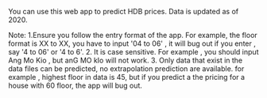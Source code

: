 You can use this web app to predict HDB prices. Data is updated as of 2020.

Note: 1.Ensure you follow the entry format of the app. For example, the floor format is XX to XX, you have to input '04 to 06' , it will bug out if you enter , say '4 to 06' or '4 to 6'. 
      2. It is case sensitive. For example , you should input Ang Mo Kio , but anG MO kIo will not work. 
      3. Only data that exist in the data files can be predicted, no extrapolation prediction are available. for example , highest floor in data is 45, but if you predict a the pricing for a house with 60 floor, the app will bug out.
